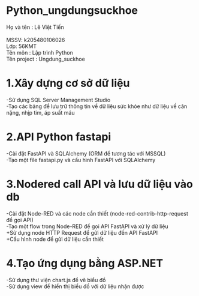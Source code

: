 # Python_ungdungsuckhoe
  Họ và tên : Lê Việt Tiến <br>  
  MSSV: k205480106026<br>
  Lớp: 56KMT<br>
  Tên môn : Lập trình Python<br>
  Tên project : Ungdung_suckhoe
# 1.Xây dựng cơ sở dữ liệu
-Sử dụng SQL Server Management Studio<br>
-Tạo các bảng để lưu trữ thông tin về dữ liệu sức khỏe như dữ liệu về cân nặng, nhịp tim, áp suất máu 
# 2.API Python fastapi
-Cài đặt FastAPI và SQLAlchemy (ORM để tương tác với MSSQL)<br>
-Tạo một file fastapi.py và cấu hình FastAPI với SQLAlchemy
# 3.Nodered call API và lưu dữ liệu vào db
-Cài đặt Node-RED và các node cần thiết (node-red-contrib-http-request để gọi API)<br>
-Tạo một flow trong Node-RED để gọi API FastAPI và xử lý dữ liệu<br>
  +Sử dụng node HTTP Request để gửi dữ liệu đến API FastAPI<br>
  +Cấu hình node để gửi dữ liệu cần thiết
# 4.Tạo ứng dụng bằng ASP.NET
-Sử dụng thư viện chart.js để vẽ biểu đồ <br>
-Sử dụng view để hiển thị biểu đồ với dữ liệu  nhận được



